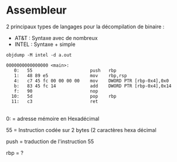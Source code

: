 # Assembleur

2 principaux types de langages pour la décompilation de binaire :&#x20;

* AT\&T : Syntaxe avec de nombreux
* INTEL : Syntaxe + simple

```
objdump -M intel -d a.out

0000000000000000 <main>:
   0:	55                   	push   rbp
   1:	48 89 e5             	mov    rbp,rsp
   4:	c7 45 fc 00 00 00 00 	mov    DWORD PTR [rbp-0x4],0x0
   b:	83 45 fc 14          	add    DWORD PTR [rbp-0x4],0x14
   f:	90                   	nop
  10:	5d                   	pop    rbp
  11:	c3                   	ret   
```

\
0: = adresse mémoire en Hexadécimal

55 = Instruction codée sur 2 bytes (2 caractères hexa décimal

push = traduction de l'instruction 55

rbp = ?

